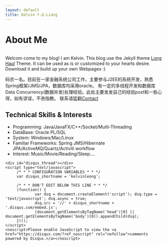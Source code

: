 ```yaml
---
layout: default
title: Kelvin Y.Q.Liang
---
```


<div class="post">
	<h1 class="pageTitle">About Me</h1>
	<img src="{{ '/assets/img/programming.jpg' | prepend: site.baseurl }}" alt="">
	<p class="intro">Welcom come to my blog! I am Kelvin. This blog use the Jekyll theme  <a href="http://jekyllrb.com">Long Haul</a> Theme. It can be used as is or customized to your hearts desire. Download it and build up your own Webpages :)</p>
	<p> 码农一名。目前在一家金融系统公司工作，主要参与J2EE的系统开发，熟悉Spring框架/JMS/JPA，数据库均采用oracle。
	有一定的多线程开发和数据库Data Concurrency(数据并发)处理经验。此处主要发发自己的经验post和一些心得，如有谬误，不吝指教。
	联系请猛戳<a href="/contact.html">Contact</a>  </p>
	<h2>Technical Skills & Interests</h2>
	<ul>
		  <li>Programming: Java/JavaFX/C++/Socket/Multi-Threading</li>
			<li>DataBase: Oracle PL/SQL</li>
			<li>System: Windows/Mac/Linux</li>
			<li>Familiar Frameworks: Spring JMS/Hibernate JPA/ActiveMQ/Quartz/Activiti workflow</li>
			<li>Interest: Music/Movie/Reading/Sleep....</li>
  </ul>

	<div id="disqus_thread"></div>
	<script type="text/javascript">
		 /* * * CONFIGURATION VARIABLES * * */
		 var disqus_shortname = 'kelvinleong';

		 /* * * DON'T EDIT BELOW THIS LINE * * */
		 (function() {
				 var dsq = document.createElement('script'); dsq.type = 'text/javascript'; dsq.async = true;
				 dsq.src = '//' + disqus_shortname + '.disqus.com/embed.js';
				 (document.getElementsByTagName('head')[0] || document.getElementsByTagName('body')[0]).appendChild(dsq);
		 })();
	</script>
	<noscript>Please enable JavaScript to view the <a href="https://disqus.com/?ref_noscript" rel="nofollow">comments powered by Disqus.</a></noscript>
</div>
